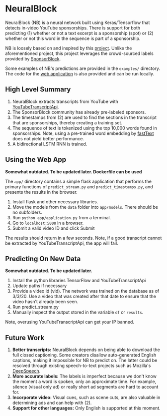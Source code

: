 # NeuralBlock
NeuralBlock (NB) is a neural network built using Keras/Tensorflow that detects in-video YouTube sponsorships. There is support for both predicting (1) whether or not a text excerpt is a sponsorship (spot) or (2) whether or not this word in the sequence is part of a sponsorship.

NB is loosely based on and inspired by this [project](https://github.com/Sponsoff/sponsorship_remover). Unlike the aforementioned project, this project leverages the crowd-sourced labels provided by [SponsorBlock](https://github.com/ajayyy/SponsorBlock).

Some examples of NB's predictions are provided in the `examples/` directory. The code for the [web application](https://ai.neuralblock.app) is also provided and can be run locally.

## High Level Summary
1. NeuralBlock extracts transcripts from YouTube with [YouTubeTranscriptApi](https://pypi.org/project/youtube-transcript-api/).
2. The SponsorBlock community has already pre-labeled sponsors.
3. The timestamps from (2) are used to find the sections in the transcript that are sponsorships, thereby creating a training set.
4. The sequence of text is tokenized using the top 10,000 words found in sponsorships. Note, using a pre-trained word embedding by [fastText](https://fasttext.cc/) does not yield better performance.
5. A bidirectional LSTM RNN is trained.

## Using the Web App
**Somewhat outdated. To be updated later. Dockerfile can be used**

The `app/` directory contains a simple flask application that performs the primary functions of `predict_stream.py` and `predict_timestamps.py`, and presents the results in the browser.

1. Install flask and other necessary libraries.
2. Move the models from the `data` folder into `app/models`. There should be no subfolders.
3. Run `python app/application.py` from a terminal.
4. Go to `localhost:5000` in a browser.
5. Submit a valid video ID and click Submit

The results should return in a few seconds. Note, if a good transcript cannot be extracted by YouTubeTranscriptApi, the app will fail.

## Predicting On New Data
**Somewhat outdated. To be updated later.**
1. Install the python libraries TensorFlow and YouTubeTranscriptApi
2. Update paths if necessary
3. Provide a video id (vid). The network was trained on the database as of 3/3/20. Use a video that was created after that date to ensure that the video hasn't already been seen.
4. Run predict_stream.py
5. Manually inspect the output stored in the variable `df` or `results`.

Note, overusing YouTubeTranscriptApi can get your IP banned.

## Future Work
1. **Better transcripts:** NeuralBlock depends on being able to download the full closed captioning. Some creators disallow auto-generated English captions, making it impossible for NB to predict on. The latter could be resolved through existing speech-to-text projects such as Mozilla's [DeepSpeech](https://github.com/mozilla/DeepSpeech).
2. **More accurate labels:** The labels is imperfect because we don't know the moment a word is spoken, only an approximate time. For example, silence (visual only ad) or really short ad segments are hard to account for.
3. **Incorporate video:** Visual cues, such as scene cuts, are also valuable in determining ads and can help with (2).
4. **Support for other languages:** Only English is supported at this moment.
